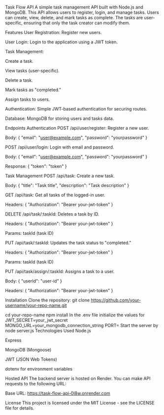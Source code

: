 Task Flow API
A simple task management API built with Node.js and MongoDB. This API allows users to register, login, and manage tasks. Users can create, view, delete, and mark tasks as complete. The tasks are user-specific, ensuring that only the task creator can modify them.

Features
User Registration: Register new users.

User Login: Login to the application using a JWT token.

Task Management:

Create a task.

View tasks (user-specific).

Delete a task.

Mark tasks as "completed."

Assign tasks to users.

Authentication: Simple JWT-based authentication for securing routes.

Database: MongoDB for storing users and tasks data.

Endpoints
Authentication
POST /api/user/register: Register a new user.

Body: { "email": "user@example.com", "password": "yourpassword" }

POST /api/user/login: Login with email and password.

Body: { "email": "user@example.com", "password": "yourpassword" }

Response: { "token": "token" }




Task Management
POST /api/task: Create a new task.

Body: { "title": "Task title", "description": "Task description" }

GET /api/task: Get all tasks of the logged-in user.

Headers: { "Authorization": "Bearer your-jwt-token" }

DELETE /api/task/:taskId: Deletes a task by ID.

Headers: { "Authorization": "Bearer your-jwt-token" }

Params: taskId (task ID)

PUT /api/task/:taskId: Updates the  task status to "completed."

Headers: { "Authorization": "Bearer your-jwt-token" }

Params: taskId (task ID)

PUT /api/task/assign/:taskId: Assigns a task to a user.

Body: { "userId": "user-id" }

Headers: { "Authorization": "Bearer your-jwt-token" }

Installation
Clone the repository:
git clone https://github.com/your-username/your-repo-name.git

cd your-repo-name
npm install
In the .env file initialize the values for 
JWT_SECRET=your_jwt_secret
MONGO_URL=your_mongodb_connection_string
PORT=
Start the server by node server.js
Technologies Used
Node.js

Express

MongoDB (Mongoose)

JWT (JSON Web Tokens)

dotenv for environment variables

Hosted API
The backend server is hosted on Render. You can make API requests to the following URL:

Base URL: https://task-flow-api-0l8w.onrender.com






License
This project is licensed under the MIT License - see the LICENSE file for details.




